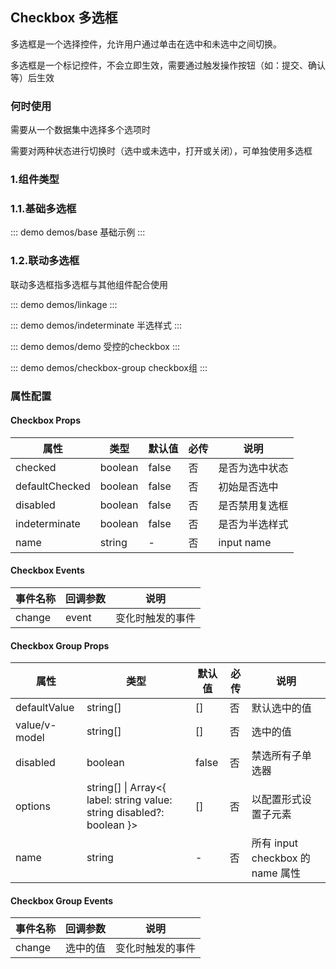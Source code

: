 ## Checkbox 多选框

多选框是一个选择控件，允许用户通过单击在选中和未选中之间切换。

多选框是一个标记控件，不会立即生效，需要通过触发操作按钮（如：提交、确认等）后生效

### 何时使用
需要从一个数据集中选择多个选项时

需要对两种状态进行切换时（选中或未选中，打开或关闭），可单独使用多选框

### 1.组件类型
### 1.1.基础多选框

::: demo demos/base 基础示例
:::

### 1.2.联动多选框
联动多选框指多选框与其他组件配合使用

::: demo demos/linkage
:::

::: demo demos/indeterminate 半选样式
:::

::: demo demos/demo 受控的checkbox
:::

::: demo demos/checkbox-group checkbox组
:::

### 属性配置
#### Checkbox Props
| 属性 | 类型 | 默认值 | 必传 | 说明 |
|-----|-----|-----|-----|-----|
|checked|boolean|false|否|是否为选中状态|
|defaultChecked|boolean|false|否|初始是否选中|
|disabled|boolean|false|否|是否禁用复选框|
|indeterminate|boolean|false|否|是否为半选样式|
|name|string|-|否|input name|

#### Checkbox Events
| 事件名称 | 回调参数 | 说明 |
|-----|-----|-----|
|change|event|变化时触发的事件|

#### Checkbox Group Props
| 属性 | 类型 | 默认值 | 必传 | 说明 |
|-----|-----|-----|-----|-----|
|defaultValue|string[]|[]|否|默认选中的值|
|value/v-model|string[]|[]|否|选中的值|
|disabled|boolean|false|否|禁选所有子单选器|
|options|string[] &#124; Array<{ label: string value: string disabled?: boolean }>|[]|否|以配置形式设置子元素|
|name|string|-|否|所有 input checkbox 的 name 属性|

#### Checkbox Group Events
| 事件名称 | 回调参数 | 说明 |
|-----|-----|-----|
|change|选中的值|变化时触发的事件|
